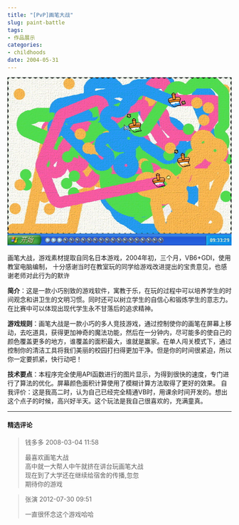 ```yaml
---
title: "[PvP]画笔大战"
slug: paint-battle
tags:
- 作品展示
categories:
- childhoods
date: 2004-05-31
---
```


![](1.jpg)

画笔大战，游戏素材提取自同名日本游戏，2004年初，三个月，VB6+GDI，使用教室电脑编制，
十分感谢当时在教室玩的同学给游戏改进提出的宝贵意见，也感谢老师对此行为的默许

**简介**：这是一款小巧别致的游戏软件，寓教于乐，在玩的过程中可以培养学生的时间观念和讲卫生的文明习惯。同时还可以树立学生的自信心和锻炼学生的意志力。在比赛中可以体现出现代学生永不甘落后的追求精神。

**游戏规则**：画笔大战是一款小巧的多人竞技游戏，通过控制使你的画笔在屏幕上移动，去吃道具，获得更加神奇的魔法功能，然后在一分钟内，尽可能多的使自己的颜色覆盖更多的地方，谁覆盖的面积最大，谁就是赢家。在单人闯关模式下，通过控制你的清洁工具将我们美丽的校园打扫得更加干净。但是你的时间很紧迫，所以你一定要抓紧，快行动吧！

**技术要点**：本程序完全使用API函数进行的图片显示，为得到很快的速度，专门进行了算法的优化。屏幕颜色面积计算使用了模糊计算方法取得了更好的效果。
自我评价：这是我高二时，认为自己已经完全精通VB时，用课余时间开发的。想出这个点子的时候，高兴好半天。这个玩法是我自己很喜欢的，充满童真。


---
#### 精选评论

> 钱多多 2008-03-04 11:58
>
> 最喜欢画笔大战
> \
> 高中就一大帮人中午就挤在讲台玩画笔大战
> \
> 现在到了大学还在继续给宿舍的传播,忽忽
> \
> 期待你的游戏

> 张演 2012-07-30 09:51
>
> 一直很怀念这个游戏哈哈
